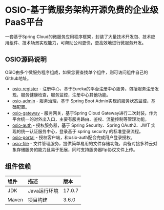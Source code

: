 # OSIO-基于微服务架构开源免费的企业级PaaS平台
一套基于Spring Cloud的微服务应用程序框架，封装了大量技术开发包、技术应用组件、技术场景实现能力，可帮助公司更快，更高效地进行微服务开发。

## OSIO源码说明
OSIO由多个微服务程序组成，如果您要查找单个组件，则可访问组件自己的Github地址。
- [osio-register](https://github.com/lgfei/osio-register) - 注册中心，基于Eureka的平台注册中心服务，包括服务注册发现，服务健康检查，服务监控，注册中心其他功能。
- [osio-admin](https://github.com/lgfei/osio-admin) - 服务治理，基于 Spring Boot Admin实现的服务状态监控，基础配置。
- [osio-gateway](https://github.com/lgfei/osio-gateway) - 服务网关，基于Spring Cloud Gateway进行二次封装，作为平台统一的对外出入口，主要有服务路由、鉴权、流量控制等管理功能。
- [osio-auth](https://github.com/lgfei/osio-auth) - 授权服务器，基于 Spring Security、Spring OAuth2、JWT 实现的统一认证服务中心，登录基于 spring security 的标准登录流程。
- [osio-portal](https://github.com/lgfei/osio-portal) - 授权客户端，和osio-auth配合完成用户登录授权。
- [osio-file](https://github.com/lgfei/osio-file) - 文件管理服务，提供简单易用的文件存储功能，具备对接多种云对象存储服务的能力且易于拓展，同时支持服务器ftp协议文件上传。

## 组件依赖
| 组件 | 描述 | 版本 |
| :--- | :--- | :--- |
| JDK | Java运行环境 | 17.0.7 |
| Maven | 项目构建 | 3.6.0 |